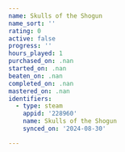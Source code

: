 ```yaml
---
name: Skulls of the Shogun
name_sort: ''
rating: 0
active: false
progress: ''
hours_played: 1
purchased_on: .nan
started_on: .nan
beaten_on: .nan
completed_on: .nan
mastered_on: .nan
identifiers:
  - type: steam
    appid: '228960'
    name: Skulls of the Shogun
    synced_on: '2024-08-30'

---
```

